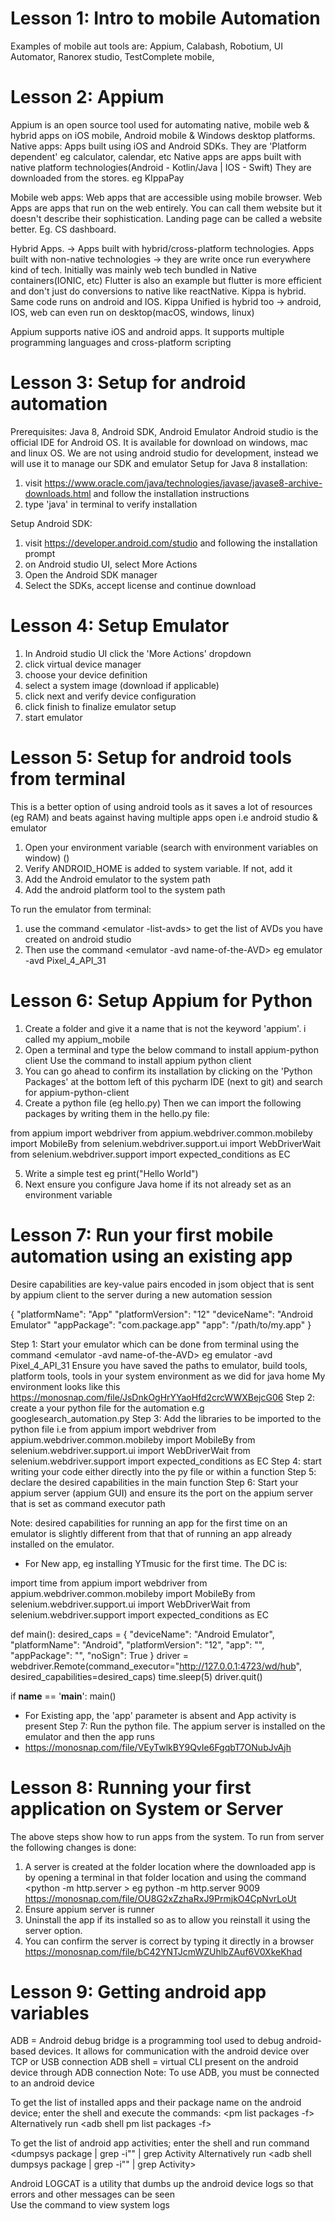 # Lesson 1: Intro to mobile Automation
Examples of mobile aut tools are: Appium, Calabash, Robotium, UI Automator, Ranorex studio, TestComplete mobile, 

# Lesson 2: Appium 
Appium is an open source tool used for automating native, mobile web & hybrid apps on iOS mobile, Android mobile 
& Windows desktop platforms.
Native apps: Apps built using iOS and Android SDKs. They are 'Platform dependent' eg calculator, calendar, etc
Native apps are apps built with native platform technologies(Android - Kotlin/Java | IOS - Swift)
They are downloaded from the stores. eg KIppaPay

Mobile web apps: Web apps that are accessible using mobile browser.
Web Apps are apps that run on the web entirely. You can call them website but it doesn't describe their sophistication. 
Landing page can be called a website better. Eg. CS dashboard.

Hybrid Apps. -> Apps built with hybrid/cross-platform technologies. Apps built with non-native technologies -> they are write once run everywhere kind of tech. 
Initially was mainly web tech bundled in Native containers(IONIC, etc)
Flutter is also an example but flutter is more efficient and don't just do conversions  to native like reactNative.
Kippa is hybrid. Same code runs on android and IOS.
Kippa Unified is hybrid too -> android, IOS, web can even run on desktop(macOS, windows, linux)

Appium supports native iOS and android apps. 
It supports multiple programming languages and cross-platform scripting

# Lesson 3: Setup for android automation
Prerequisites: Java 8, Android SDK, Android Emulator
Android studio is the official IDE for Android OS. It is available for download on windows, mac and linux OS.
We are not using android studio for development, instead we will use it to manage our SDK and emulator
Setup for Java 8 installation:
1. visit https://www.oracle.com/java/technologies/javase/javase8-archive-downloads.html and follow the installation instructions
2. type 'java' in terminal to verify installation

Setup Android SDK:
1. visit https://developer.android.com/studio and following the installation prompt
2. on Android studio UI, select More Actions
3. Open the Android SDK manager
4. Select the SDKs, accept license and continue download

# Lesson 4: Setup Emulator
1. In Android studio UI click the 'More Actions' dropdown
2. click virtual device manager 
3. choose your device definition
4. select a system image (download if applicable)
5. click next and verify device configuration
6. click finish to finalize emulator setup
7. start emulator


# Lesson 5: Setup for android tools from terminal
This is a better option of using android tools as it saves a lot of resources (eg RAM) and 
beats against having multiple apps open i.e android studio & emulator
1. Open your environment variable (search with environment variables on window) ()
2. Verify ANDROID_HOME is added to system variable. If not, add it
3. Add the Android emulator to the system path
4. Add the android platform tool to the system path

To run the emulator from terminal:
1. use the command <emulator -list-avds> to get the list of AVDs you have created on android studio
2. Then use the command <emulator -avd name-of-the-AVD> eg emulator -avd Pixel_4_API_31

# Lesson 6: Setup Appium for Python
1. Create a folder and give it a name that is not the keyword 'appium'. i called my appium_mobile
2. Open a terminal and type the below command to install appium-python client
Use the command to install appium python client <pip install Appium-Python-Client>
3. You can go ahead to confirm its installation by clicking on the 'Python Packages' at the bottom left
of this pycharm IDE (next to git) and search for appium-python-client 
4. Create a python file (eg hello.py)
Then we can import the following packages by writing them in the hello.py file:

from appium import webdriver
from appium.webdriver.common.mobileby import MobileBy
from selenium.webdriver.support.ui import WebDriverWait
from selenium.webdriver.support import expected_conditions as EC

5. Write a simple test eg print("Hello World")
6. Next ensure you configure Java home if its not already set as an environment variable


# Lesson 7: Run your first mobile automation using an existing app
Desire capabilities are key-value pairs encoded in jsom object that is sent by appium client to the server during a new automation session

{
    "platformName": "App"
    "platformVersion": "12"
    "deviceName": "Android Emulator"
    "appPackage": "com.package.app"
    "app": "/path/to/my.app"
}
    

Step 1: Start your emulator which can be done from terminal using the command 
<emulator -avd name-of-the-AVD> eg emulator -avd Pixel_4_API_31
Ensure you have saved the paths to emulator, build tools, platform tools, tools in your system environment as we did for java home
My environment looks like this https://monosnap.com/file/JsDnkOgHrYYaoHfd2crcWWXBejcG06
Step 2: create a your python file for the automation e.g googlesearch_automation.py
Step 3: Add the libraries to be imported to the python file i.e 
from appium import webdriver
from appium.webdriver.common.mobileby import MobileBy
from selenium.webdriver.support.ui import WebDriverWait
from selenium.webdriver.support import expected_conditions as EC
Step 4: start writing your code either directly into the py file or within a function
Step 5: declare the desired capabilities in the main function
Step 6: Start your appium server (appium GUI) and ensure its the port on the appium server that is set as 
command executor path

Note: desired capabilities for running an app for the first time on an emulator is slightly different from that
that of running an app already installed on the emulator.
* For New app, eg installing YTmusic for the first time. The DC is:

import time
from appium import webdriver
from appium.webdriver.common.mobileby import MobileBy
from selenium.webdriver.support.ui import WebDriverWait
from selenium.webdriver.support import expected_conditions as EC


def main():
    desired_caps = {
        "deviceName": "Android Emulator",
        "platformName": "Android",
        "platformVersion": "12",
        "app": "<path of the downloaded app>",
        "appPackage": "<can be gotten from apkpure site where app was downloaded from>",
        "noSign": True
    }
    driver = webdriver.Remote(command_executor="http://127.0.0.1:4723/wd/hub", desired_capabilities=desired_caps)
    time.sleep(5)
    driver.quit()


if __name__ == '__main__':
    main()

* For Existing app, the 'app' parameter is absent and App activity is present
Step 7: Run the python file. The appium server is installed on the emulator and then the app runs
* https://monosnap.com/file/VEyTwlkBY9QvIe6FgqbT7ONubJvAjh

# Lesson 8: Running your first application on System or Server
The above steps show how to run apps from the system. To run from server the following changes is done:
1. A server is created at the folder location where the downloaded app is by opening a 
terminal in that folder location and using the command <python -m http.server <port of choice>>
eg python -m http.server 9009 https://monosnap.com/file/OU8G2xZzhaRxJ9PrmjkO4CpNvrLoUt
2. Ensure appium server is runner
3. Uninstall the app if its installed so as to allow you reinstall it using the server option.
4. You can confirm the server is correct by typing it directly in a browser https://monosnap.com/file/bC42YNTJcmWZUhlbZAuf6V0XkeKhad

# Lesson 9: Getting android app variables
ADB = Android debug bridge is a programming tool used to debug android-based devices. 
It allows for communication with the android device over TCP or USB connection
ADB shell = virtual CLI present on the android device through ADB connection
Note: To use ADB, you must be connected to an android device

To get the list of installed apps and their package name on the android device; 
enter the shell and execute the commands: 
<adb shell>
<pm list packages -f>
Alternatively run <adb shell pm list packages -f>

To get the list of android app activities; enter the shell and run command
<adb shell>
<dumpsys package | grep -i"<package name>" | grep Activity
Alternatively run <adb shell dumpsys package | grep -i"<package name>" | grep Activity>

Android LOGCAT is a utility that dumbs up the android device logs so that errors and other messages can be seen  
Use the command <adb logcat> to view system logs